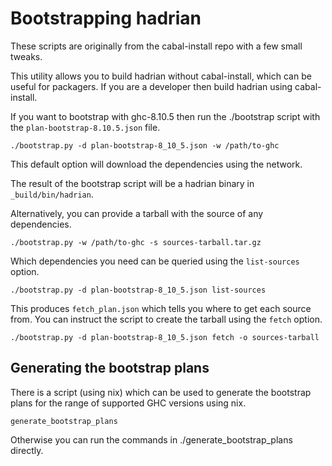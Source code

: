 # Bootstrapping hadrian

These scripts are originally from the cabal-install repo with a few
small tweaks.

This utility allows you to build hadrian without cabal-install, which can be useful
for packagers. If you are a developer then build hadrian using cabal-install.

If you want to bootstrap with ghc-8.10.5 then run the ./bootstrap script with the
`plan-bootstrap-8.10.5.json` file.

    ./bootstrap.py -d plan-bootstrap-8_10_5.json -w /path/to-ghc

This default option will download the dependencies using the network.

The result of the bootstrap script will be a hadrian binary in
`_build/bin/hadrian`.

Alternatively, you can provide a tarball with the source of any dependencies.

    ./bootstrap.py -w /path/to-ghc -s sources-tarball.tar.gz

Which dependencies you need can be queried using the `list-sources` option.

    ./bootstrap.py -d plan-bootstrap-8_10_5.json list-sources

This produces `fetch_plan.json` which tells you where to get each source from.
You can instruct the script to create the tarball using the `fetch` option.

    ./bootstrap.py -d plan-bootstrap-8_10_5.json fetch -o sources-tarball

## Generating the bootstrap plans

There is a script (using nix) which can be used to generate the bootstrap plans for the range
of supported GHC versions using nix.

    generate_bootstrap_plans

Otherwise you can run the commands in ./generate_bootstrap_plans directly.


